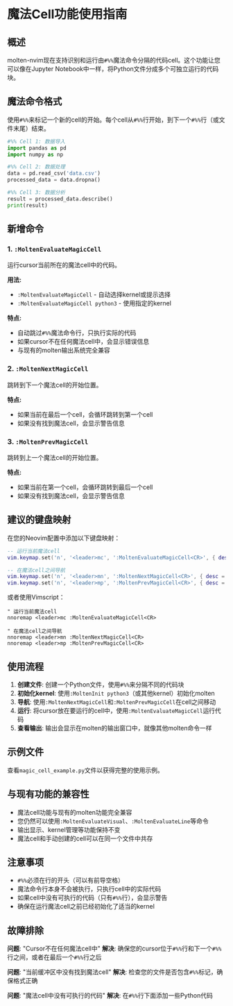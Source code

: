 # 魔法Cell功能使用指南

## 概述

molten-nvim现在支持识别和运行由`#%%`魔法命令分隔的代码cell。这个功能让您可以像在Jupyter Notebook中一样，将Python文件分成多个可独立运行的代码块。

## 魔法命令格式

使用`#%%`来标记一个新的cell的开始。每个cell从`#%%`行开始，到下一个`#%%`行（或文件末尾）结束。

```python
#%% Cell 1: 数据导入
import pandas as pd
import numpy as np

#%% Cell 2: 数据处理  
data = pd.read_csv('data.csv')
processed_data = data.dropna()

#%% Cell 3: 数据分析
result = processed_data.describe()
print(result)
```

## 新增命令

### 1. `:MoltenEvaluateMagicCell`
运行cursor当前所在的魔法cell中的代码。

**用法:**
- `:MoltenEvaluateMagicCell` - 自动选择kernel或提示选择
- `:MoltenEvaluateMagicCell python3` - 使用指定的kernel

**特点:**
- 自动跳过`#%%`魔法命令行，只执行实际的代码
- 如果cursor不在任何魔法cell中，会显示错误信息
- 与现有的molten输出系统完全兼容

### 2. `:MoltenNextMagicCell`
跳转到下一个魔法cell的开始位置。

**特点:**
- 如果当前在最后一个cell，会循环跳转到第一个cell
- 如果没有找到魔法cell，会显示警告信息

### 3. `:MoltenPrevMagicCell`
跳转到上一个魔法cell的开始位置。

**特点:**
- 如果当前在第一个cell，会循环跳转到最后一个cell
- 如果没有找到魔法cell，会显示警告信息

## 建议的键盘映射

在您的Neovim配置中添加以下键盘映射：

```lua
-- 运行当前魔法cell
vim.keymap.set('n', '<leader>mc', ':MoltenEvaluateMagicCell<CR>', { desc = 'Run magic cell' })

-- 在魔法cell之间导航
vim.keymap.set('n', '<leader>mn', ':MoltenNextMagicCell<CR>', { desc = 'Next magic cell' })
vim.keymap.set('n', '<leader>mp', ':MoltenPrevMagicCell<CR>', { desc = 'Previous magic cell' })
```

或者使用Vimscript：

```vim
" 运行当前魔法cell
nnoremap <leader>mc :MoltenEvaluateMagicCell<CR>

" 在魔法cell之间导航
nnoremap <leader>mn :MoltenNextMagicCell<CR>
nnoremap <leader>mp :MoltenPrevMagicCell<CR>
```

## 使用流程

1. **创建文件**: 创建一个Python文件，使用`#%%`来分隔不同的代码块
2. **初始化kernel**: 使用`:MoltenInit python3`（或其他kernel）初始化molten
3. **导航**: 使用`:MoltenNextMagicCell`和`:MoltenPrevMagicCell`在cell之间移动
4. **运行**: 将cursor放在要运行的cell中，使用`:MoltenEvaluateMagicCell`运行代码
5. **查看输出**: 输出会显示在molten的输出窗口中，就像其他molten命令一样

## 示例文件

查看`magic_cell_example.py`文件以获得完整的使用示例。

## 与现有功能的兼容性

- 魔法cell功能与现有的molten功能完全兼容
- 您仍然可以使用`:MoltenEvaluateVisual`、`:MoltenEvaluateLine`等命令
- 输出显示、kernel管理等功能保持不变
- 魔法cell和手动创建的cell可以在同一个文件中共存

## 注意事项

- `#%%`必须在行的开头（可以有前导空格）
- 魔法命令行本身不会被执行，只执行cell中的实际代码
- 如果cell中没有可执行的代码（只有`#%%`行），会显示警告
- 确保在运行魔法cell之前已经初始化了适当的kernel

## 故障排除

**问题**: "Cursor不在任何魔法cell中"
**解决**: 确保您的cursor位于`#%%`行和下一个`#%%`行之间，或者在最后一个`#%%`行之后

**问题**: "当前缓冲区中没有找到魔法cell"
**解决**: 检查您的文件是否包含`#%%`标记，确保格式正确

**问题**: "魔法cell中没有可执行的代码"
**解决**: 在`#%%`行下面添加一些Python代码
